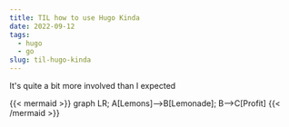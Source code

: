 ```yaml
---
title: TIL how to use Hugo Kinda
date: 2022-09-12
tags:
  - hugo
  - go
slug: til-hugo-kinda
---
```


It's quite a bit more involved than I expected

{{< mermaid >}}
graph LR;
A[Lemons]-->B[Lemonade];
B-->C[Profit]
{{< /mermaid >}}

